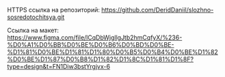 HTTPS ссылка на репозиторий:
https://github.com/DeridDaniil/slozhno-sosredotochitsya.git

Ссылка на макет:
https://www.figma.com/file/lCqDbWjgllgJtb2hmCqfyX/%236-%D0%A1%D0%BB%D0%BE%D0%B6%D0%BD%D0%BE-%D1%81%D0%BE%D1%81%D1%80%D0%B5%D0%B4%D0%BE%D1%82%D0%BE%D1%87%D0%B8%D1%82%D1%8C%D1%81%D1%8F?type=design&t=FN1Diw3bstYrgjvx-6